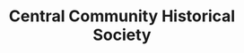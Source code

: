 ---
layout: repo
title: "Central Community Historical Society"
id: 11853
permalink: repos/11853/
---